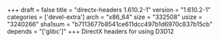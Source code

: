 +++
draft = false
title = "directx-headers 1.610.2-1"
version = "1.610.2-1"
categories = ['devel-extra']
arch = "x86_64"
size = "332508"
usize = "3240266"
sha1sum = "b7113677b8541ce611dcc497b1d6970c837b15cb"
depends = "['glibc']"
+++
DirectX headers for using D3D12